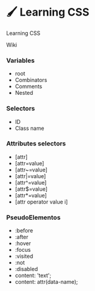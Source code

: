 # 🖌 Learning CSS

Learning CSS

Wiki

### Variables
- root
- Combinators
- Comments
- Nested

### Selectors
- ID
- Class name

### Attributes selectors
- [attr]
- [attr=value]
- [attr~=value]
- [attr|=value]
- [attr^=value]
- [attr$=value]
- [attr*=value]
- [attr operator value i]


### PseudoElementos
- :before
- :after
- :hover
- :focus
- :visited
- :not
- :disabled
- content: 'text';
- content: attr(data-name);
